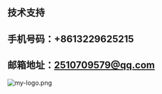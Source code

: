 ## 技术支持 ##
## 手机号码：+8613229625215 ##
## 邮箱地址：2510709579@qq.com ##
![my-logo.png]('./images/02ECDD4DAFE795D67AF16FD9B9CF951C.png')
